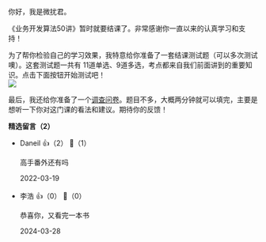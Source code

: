 你好，我是微扰君。

《业务开发算法50讲》暂时就要结课了。非常感谢你一直以来的认真学习和支持！

为了帮你检验自己的学习效果，我特意给你准备了一套结课测试题（可以多次测试噢）。这套测试题一共有 11道单选、9道多选，考点都来自我们前面讲到的重要知识。点击下面按钮开始测试吧！  
[![](https://static001.geekbang.org/resource/image/28/a4/28d1be62669b4f3cc01c36466bf811a4.png?wh=1142%2A201)](http://time.geekbang.org/quiz/intro?act_id=2976&exam_id=7884)

最后，我还给你准备了一个[调查问卷](https://jinshuju.net/f/HzWMHi)。题目不多，大概两分钟就可以填完，主要是想听一下你对这门课的看法和建议。期待你的反馈！
<div><strong>精选留言（2）</strong></div><ul>
<li><span>Daneil</span> 👍（2） 💬（1）<p>高手番外还有吗</p>2022-03-19</li><br/><li><span>李浩</span> 👍（0） 💬（0）<p>恭喜你，又看完一本书</p>2024-03-28</li><br/>
</ul>